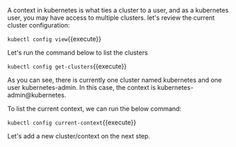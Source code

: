 
A context in kubernetes is what ties a cluster to a user, and as a kubernetes user, you may have access to multiple clusters. 
let's review the current cluster configuration:

`kubectl config view`{{execute}}

Let's run the command below to list the clusters

`kubectl config get-clusters`{{execute}}

As you can see, there is currently one cluster named kubernetes and one user kubernetes-admin. In this case, the context is kubernetes-admin@kubernetes.

To list the current context, we can run the below command:

`kubectl config current-context`{{execute}}

Let's  add a new cluster/context on the next step.


